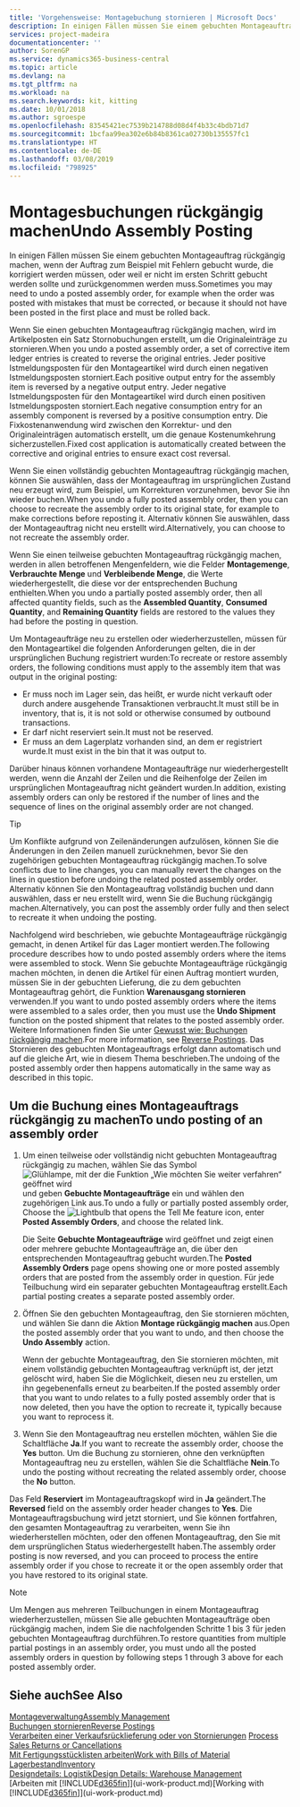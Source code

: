 ```yaml
---
title: 'Vorgehensweise: Montagebuchung stornieren | Microsoft Docs'
description: In einigen Fällen müssen Sie einem gebuchten Montageauftrag rückgängig machen, wenn der Auftrag zum Beispiel mit Fehlern gebucht wurde, die korrigiert werden müssen, oder weil er nicht im ersten Schritt gebucht werden sollte und zurückgenommen werden muss.
services: project-madeira
documentationcenter: ''
author: SorenGP
ms.service: dynamics365-business-central
ms.topic: article
ms.devlang: na
ms.tgt_pltfrm: na
ms.workload: na
ms.search.keywords: kit, kitting
ms.date: 10/01/2018
ms.author: sgroespe
ms.openlocfilehash: 83545421ec7539b214788d08d4f4b33c4bdb71d7
ms.sourcegitcommit: 1bcfaa99ea302e6b84b8361ca02730b135557fc1
ms.translationtype: HT
ms.contentlocale: de-DE
ms.lasthandoff: 03/08/2019
ms.locfileid: "798925"
---
```

# <a name="undo-assembly-posting"></a><span data-ttu-id="60bba-103">Montagesbuchungen rückgängig machen</span><span class="sxs-lookup"><span data-stu-id="60bba-103">Undo Assembly Posting</span></span>
<span data-ttu-id="60bba-104">In einigen Fällen müssen Sie einem gebuchten Montageauftrag rückgängig machen, wenn der Auftrag zum Beispiel mit Fehlern gebucht wurde, die korrigiert werden müssen, oder weil er nicht im ersten Schritt gebucht werden sollte und zurückgenommen werden muss.</span><span class="sxs-lookup"><span data-stu-id="60bba-104">Sometimes you may need to undo a posted assembly order, for example when the order was posted with mistakes that must be corrected, or because it should not have been posted in the first place and must be rolled back.</span></span>

<span data-ttu-id="60bba-105">Wenn Sie einen gebuchten Montageauftrag rückgängig machen, wird im Artikelposten ein Satz Stornobuchungen erstellt, um die Originaleinträge zu stornieren.</span><span class="sxs-lookup"><span data-stu-id="60bba-105">When you undo a posted assembly order, a set of corrective item ledger entries is created to reverse the original entries.</span></span> <span data-ttu-id="60bba-106">Jeder positive Istmeldungsposten für den Montageartikel wird durch einen negativen Istmeldungsposten storniert.</span><span class="sxs-lookup"><span data-stu-id="60bba-106">Each positive output entry for the assembly item is reversed by a negative output entry.</span></span> <span data-ttu-id="60bba-107">Jeder negative Istmeldungsposten für den Montageartikel wird durch einen positiven Istmeldungsposten storniert.</span><span class="sxs-lookup"><span data-stu-id="60bba-107">Each negative consumption entry for an assembly component is reversed by a positive consumption entry.</span></span> <span data-ttu-id="60bba-108">Die Fixkostenanwendung wird zwischen den Korrektur- und den Originaleinträgen automatisch erstellt, um die genaue Kostenumkehrung sicherzustellen.</span><span class="sxs-lookup"><span data-stu-id="60bba-108">Fixed cost application is automatically created between the corrective and original entries to ensure exact cost reversal.</span></span>  

<span data-ttu-id="60bba-109">Wenn Sie einen vollständig gebuchten Montageauftrag rückgängig machen, können Sie auswählen, dass der Montageauftrag im ursprünglichen Zustand neu erzeugt wird, zum Beispiel, um Korrekturen vorzunehmen, bevor Sie ihn wieder buchen.</span><span class="sxs-lookup"><span data-stu-id="60bba-109">When you undo a fully posted assembly order, then you can choose to recreate the assembly order to its original state, for example to make corrections before reposting it.</span></span> <span data-ttu-id="60bba-110">Alternativ können Sie auswählen, dass der Montageauftrag nicht neu erstellt wird.</span><span class="sxs-lookup"><span data-stu-id="60bba-110">Alternatively, you can choose to not recreate the assembly order.</span></span>  

<span data-ttu-id="60bba-111">Wenn Sie einen teilweise gebuchten Montageauftrag rückgängig machen, werden in allen betroffenen Mengenfeldern, wie die Felder **Montagemenge**, **Verbrauchte Menge** und **Verbleibende Menge**, die Werte wiederhergestellt, die diese vor der entsprechenden Buchung enthielten.</span><span class="sxs-lookup"><span data-stu-id="60bba-111">When you undo a partially posted assembly order, then all affected quantity fields, such as the **Assembled Quantity**, **Consumed Quantity**, and **Remaining Quantity** fields are restored to the values they had before the posting in question.</span></span>  

<span data-ttu-id="60bba-112">Um Montageaufträge neu zu erstellen oder wiederherzustellen, müssen für den Montageartikel die folgenden Anforderungen gelten, die in der ursprünglichen Buchung registriert wurden:</span><span class="sxs-lookup"><span data-stu-id="60bba-112">To recreate or restore assembly orders, the following conditions must apply to the assembly item that was output in the original posting:</span></span>  

-   <span data-ttu-id="60bba-113">Er muss noch im Lager sein, das heißt, er wurde nicht verkauft oder durch andere ausgehende Transaktionen verbraucht.</span><span class="sxs-lookup"><span data-stu-id="60bba-113">It must still be in inventory, that is, it is not sold or otherwise consumed by outbound transactions.</span></span>  
-   <span data-ttu-id="60bba-114">Er darf nicht reserviert sein.</span><span class="sxs-lookup"><span data-stu-id="60bba-114">It must not be reserved.</span></span>  
-   <span data-ttu-id="60bba-115">Er muss an dem Lagerplatz vorhanden sind, an dem er registriert wurde.</span><span class="sxs-lookup"><span data-stu-id="60bba-115">It must exist in the bin that it was output to.</span></span>  

<span data-ttu-id="60bba-116">Darüber hinaus können vorhandene Montageaufträge nur wiederhergestellt werden, wenn die Anzahl der Zeilen und die Reihenfolge der Zeilen im ursprünglichen Montageauftrag nicht geändert wurden.</span><span class="sxs-lookup"><span data-stu-id="60bba-116">In addition, existing assembly orders can only be restored if the number of lines and the sequence of lines on the original assembly order are not changed.</span></span>  

> [!TIP]  
>  <span data-ttu-id="60bba-117">Um Konflikte aufgrund von Zeilenänderungen aufzulösen, können Sie die Änderungen in den Zeilen manuell zurücknehmen, bevor Sie den zugehörigen gebuchten Montageauftrag rückgängig machen.</span><span class="sxs-lookup"><span data-stu-id="60bba-117">To solve conflicts due to line changes, you can manually revert the changes on the lines in question before undoing the related posted assembly order.</span></span> <span data-ttu-id="60bba-118">Alternativ können Sie den Montageauftrag vollständig buchen und dann auswählen, dass er neu erstellt wird, wenn Sie die Buchung rückgängig machen.</span><span class="sxs-lookup"><span data-stu-id="60bba-118">Alternatively, you can post the assembly order fully and then select to recreate it when undoing the posting.</span></span>  

<span data-ttu-id="60bba-119">Nachfolgend wird beschrieben, wie gebuchte Montageaufträge rückgängig gemacht, in denen Artikel für das Lager montiert werden.</span><span class="sxs-lookup"><span data-stu-id="60bba-119">The following procedure describes how to undo posted assembly orders where the items were assembled to stock.</span></span> <span data-ttu-id="60bba-120">Wenn Sie gebuchte Montageaufträge rückgängig machen möchten, in denen die Artikel für einen Auftrag montiert wurden, müssen Sie in der gebuchten Lieferung, die zu dem gebuchten Montageauftrag gehört, die Funktion **Warenausgang stornieren** verwenden.</span><span class="sxs-lookup"><span data-stu-id="60bba-120">If you want to undo posted assembly orders where the items were assembled to a sales order, then you must use the **Undo Shipment** function on the posted shipment that relates to the posted assembly order.</span></span> <span data-ttu-id="60bba-121">Weitere Informationen finden Sie unter [Gewusst wie: Buchungen rückgängig machen](finance-how-reverse-journal-posting.md).</span><span class="sxs-lookup"><span data-stu-id="60bba-121">For more information, see [Reverse Postings](finance-how-reverse-journal-posting.md).</span></span> <span data-ttu-id="60bba-122">Das Stornieren des gebuchten Montageauftrags erfolgt dann automatisch und auf die gleiche Art, wie in diesem Thema beschrieben.</span><span class="sxs-lookup"><span data-stu-id="60bba-122">The undoing of the posted assembly order then happens automatically in the same way as described in this topic.</span></span>  

## <a name="to-undo-posting-of-an-assembly-order"></a><span data-ttu-id="60bba-123">Um die Buchung eines Montageauftrags rückgängig zu machen</span><span class="sxs-lookup"><span data-stu-id="60bba-123">To undo posting of an assembly order</span></span>  
1.  <span data-ttu-id="60bba-124">Um einen teilweise oder vollständig nicht gebuchten Montageauftrag rückgängig zu machen, wählen Sie das Symbol ![Glühlampe, mit der die Funktion „Wie möchten Sie weiter verfahren“ geöffnet wird](media/ui-search/search_small.png "Wie möchten Sie weiter verfahren") und geben **Gebuchte Montageaufträge** ein und wählen den zugehörigen Link aus.</span><span class="sxs-lookup"><span data-stu-id="60bba-124">To undo a fully or partially posted assembly order, Choose the ![Lightbulb that opens the Tell Me feature](media/ui-search/search_small.png "Tell me what you want to do") icon, enter **Posted Assembly Orders**, and choose the related link.</span></span>  

    <span data-ttu-id="60bba-125">Die Seite **Gebuchte Montageaufträge** wird geöffnet und zeigt einen oder mehrere gebuchte Montageaufträge an, die über den entsprechenden Montageauftrag gebucht wurden.</span><span class="sxs-lookup"><span data-stu-id="60bba-125">The **Posted Assembly Orders** page opens showing one or more posted assembly orders that are posted from the assembly order in question.</span></span> <span data-ttu-id="60bba-126">Für jede Teilbuchung wird ein separater gebuchten Montageauftrag erstellt.</span><span class="sxs-lookup"><span data-stu-id="60bba-126">Each partial posting creates a separate posted assembly order.</span></span>  
2.  <span data-ttu-id="60bba-127">Öffnen Sie den gebuchten Montageauftrag, den Sie stornieren möchten, und wählen Sie dann die Aktion **Montage rückgängig machen** aus.</span><span class="sxs-lookup"><span data-stu-id="60bba-127">Open the posted assembly order that you want to undo, and then choose the **Undo Assembly** action.</span></span>  

    <span data-ttu-id="60bba-128">Wenn der gebuchte Montageauftrag, den Sie stornieren möchten, mit einem vollständig gebuchten Montageauftrag verknüpft ist, der jetzt gelöscht wird, haben Sie die Möglichkeit, diesen neu zu erstellen, um ihn gegebenenfalls erneut zu bearbeiten.</span><span class="sxs-lookup"><span data-stu-id="60bba-128">If the posted assembly order that you want to undo relates to a fully posted assembly order that is now deleted, then you have the option to recreate it, typically because you want to reprocess it.</span></span>  
3.  <span data-ttu-id="60bba-129">Wenn Sie den Montageauftrag neu erstellen möchten, wählen Sie die Schaltfläche **Ja**.</span><span class="sxs-lookup"><span data-stu-id="60bba-129">If you want to recreate the assembly order, choose the **Yes** button.</span></span> <span data-ttu-id="60bba-130">Um die Buchung zu stornieren, ohne den verknüpften Montageauftrag neu zu erstellen, wählen Sie die Schaltfläche **Nein**.</span><span class="sxs-lookup"><span data-stu-id="60bba-130">To undo the posting without recreating the related assembly order, choose the **No** button.</span></span>  

<span data-ttu-id="60bba-131">Das Feld **Reserviert** im Montageauftragskopf wird in **Ja** geändert.</span><span class="sxs-lookup"><span data-stu-id="60bba-131">The **Reversed** field on the assembly order header changes to **Yes**.</span></span> <span data-ttu-id="60bba-132">Die Montageauftragsbuchung wird jetzt storniert, und Sie können fortfahren, den gesamten Montageauftrag zu verarbeiten, wenn Sie ihn wiederherstellen möchten, oder den offenen Montageauftrag, den Sie mit dem ursprünglichen Status wiederhergestellt haben.</span><span class="sxs-lookup"><span data-stu-id="60bba-132">The assembly order posting is now reversed, and you can proceed to process the entire assembly order if you chose to recreate it or the open assembly order that you have restored to its original state.</span></span>  

> [!NOTE]  
>  <span data-ttu-id="60bba-133">Um Mengen aus mehreren Teilbuchungen in einem Montageauftrag wiederherzustellen, müssen Sie alle gebuchten Montageaufträge oben rückgängig machen, indem Sie die nachfolgenden Schritte 1 bis 3 für jeden gebuchten Montageauftrag durchführen.</span><span class="sxs-lookup"><span data-stu-id="60bba-133">To restore quantities from multiple partial postings in an assembly order, you must undo all the posted assembly orders in question by following steps 1 through 3 above for each posted assembly order.</span></span>  

## <a name="see-also"></a><span data-ttu-id="60bba-134">Siehe auch</span><span class="sxs-lookup"><span data-stu-id="60bba-134">See Also</span></span>  
[<span data-ttu-id="60bba-135">Montageverwaltung</span><span class="sxs-lookup"><span data-stu-id="60bba-135">Assembly Management</span></span>](assembly-assemble-items.md)  
[<span data-ttu-id="60bba-136">Buchungen stornieren</span><span class="sxs-lookup"><span data-stu-id="60bba-136">Reverse Postings</span></span>](finance-how-reverse-journal-posting.md)  
<span data-ttu-id="60bba-137">[Verarbeiten einer Verkaufsrücklieferung oder von Stornierungen](sales-how-process-sales-returns-cancellations.md)  </span><span class="sxs-lookup"><span data-stu-id="60bba-137">[Process Sales Returns or Cancellations](sales-how-process-sales-returns-cancellations.md)  </span></span>  
[<span data-ttu-id="60bba-138">Mit Fertigungsstücklisten arbeiten</span><span class="sxs-lookup"><span data-stu-id="60bba-138">Work with Bills of Material</span></span>](inventory-how-work-BOMs.md)  
[<span data-ttu-id="60bba-139">Lagerbestand</span><span class="sxs-lookup"><span data-stu-id="60bba-139">Inventory</span></span>](inventory-manage-inventory.md)  
[<span data-ttu-id="60bba-140">Designdetails: Logistik</span><span class="sxs-lookup"><span data-stu-id="60bba-140">Design Details: Warehouse Management</span></span>](design-details-warehouse-management.md)  
<span data-ttu-id="60bba-141">[Arbeiten mit [!INCLUDE[d365fin](includes/d365fin_md.md)]](ui-work-product.md)</span><span class="sxs-lookup"><span data-stu-id="60bba-141">[Working with [!INCLUDE[d365fin](includes/d365fin_md.md)]](ui-work-product.md)</span></span>
